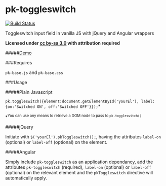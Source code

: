 
pk-toggleswitch
========

[![Build Status](https://travis-ci.org/sw4/pk-toggleswitch.svg?branch=master)](https://travis-ci.org/sw4/pk-toggleswitch)

Toggleswitch input field in vanilla JS with jQuery and Angular wrappers

**Licensed under [cc by-sa 3.0](http://creativecommons.org/licenses/by-sa/3.0/) with attribution required**

#####[Demo](http://sw4.github.io/pk-toggleswitch/)


###Requires

`pk-base.js` and `pk-base.css`


###Usage


#####Plain Javascript

`pk.toggleswitch({element:document.getElementById('yourEl'), label:{on:'Switched ON', off:'Switched OFF'}});`*

*<sup>You can use any means to retrieve a DOM node to pass to `pk.toggleswitch()`</sup>

#####jQuery

Initiate with `$('yourEl').pkToggleswitch();`, having the attributes `label-on` (optional) or `label-off` (optional) on the element.

#####Angular

Simply include `pk-toggleswitch` as an application dependancy, add the attributes `pk-toggleswitch` (required), `label-on` (optional) or `label-off` (optional) on the relevant element and the `pkToggleswitch` directive will automatically apply.
